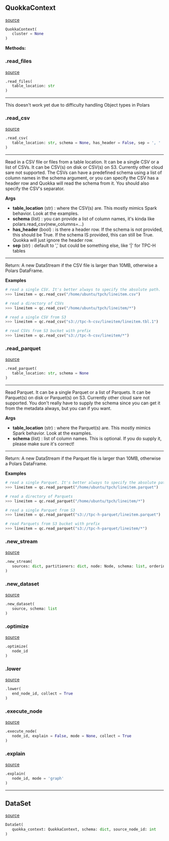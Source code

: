 #


## QuokkaContext
[source](https://github.com/blob/master/df.py/#L9)
```python 
QuokkaContext(
   cluster = None
)
```




**Methods:**


### .read_files
[source](https://github.com/blob/master/df.py/#L15)
```python
.read_files(
   table_location: str
)
```

---
This doesn't work yet due to difficulty handling Object types in Polars

### .read_csv
[source](https://github.com/blob/master/df.py/#L66)
```python
.read_csv(
   table_location: str, schema = None, has_header = False, sep = ', '
)
```

---
Read in a CSV file or files from a table location. It can be a single CSV or a list of CSVs. It can be CSV(s) on disk
or CSV(s) on S3. Currently other cloud sare not supported. The CSVs can have a predefined schema using a list of 
column names in the schema argument, or you can specify the CSV has a header row and Quokka will read the schema 
from it. You should also specify the CSV's separator. 


**Args**

* **table_location** (str) : where the CSV(s) are. This mostly mimics Spark behavior. Look at the examples.
* **schema** (list) : you can provide a list of column names, it's kinda like polars.read_csv(new_columns=...)
* **has_header** (bool) : is there a header row. If the schema is not provided, this should be True. If the schema IS provided, 
    this can still be True. Quokka will just ignore the header row.
* **sep** (str) : default to ',' but could be something else, like '|' for TPC-H tables

---
Return:
    A new DataStream if the CSV file is larger than 10MB, otherwise a Polars DataFrame. 


**Examples**

~~~python
# read a single CSV. It's better always to specify the absolute path.
>>> lineitem = qc.read_csv("/home/ubuntu/tpch/lineitem.csv")

# read a directory of CSVs 
>>> lineitem = qc.read_csv("/home/ubuntu/tpch/lineitem/*")

# read a single CSV from S3
>>> lineitem = qc.read_csv("s3://tpc-h-csv/lineitem/lineitem.tbl.1")

# read CSVs from S3 bucket with prefix
>>> lineitem = qc.read_csv("s3://tpc-h-csv/lineitem/*")
~~~

### .read_parquet
[source](https://github.com/blob/master/df.py/#L209)
```python
.read_parquet(
   table_location: str, schema = None
)
```

---
Read Parquet. It can be a single Parquet or a list of Parquets. It can be Parquet(s) on disk
or Parquet(s) on S3. Currently other cloud sare not supported. You don't really have to supply the schema
since you can get it from the metadata always, but you can if you want.


**Args**

* **table_location** (str) : where the Parquet(s) are. This mostly mimics Spark behavior. Look at the examples.
* **schema** (list) : list of column names. This is optional. If you do supply it, please make sure it's correct!

---
Return:
    A new DataStream if the Parquet file is larger than 10MB, otherwise a Polars DataFrame. 


**Examples**

~~~python
# read a single Parquet. It's better always to specify the absolute path.
>>> lineitem = qc.read_parquet("/home/ubuntu/tpch/lineitem.parquet")

# read a directory of Parquets 
>>> lineitem = qc.read_parquet("/home/ubuntu/tpch/lineitem/*")

# read a single Parquet from S3
>>> lineitem = qc.read_parquet("s3://tpc-h-parquet/lineitem.parquet")

# read Parquets from S3 bucket with prefix
>>> lineitem = qc.read_parquet("s3://tpc-h-parquet/lineitem/*")
~~~

### .new_stream
[source](https://github.com/blob/master/df.py/#L340)
```python
.new_stream(
   sources: dict, partitioners: dict, node: Node, schema: list, ordering = None
)
```


### .new_dataset
[source](https://github.com/blob/master/df.py/#L356)
```python
.new_dataset(
   source, schema: list
)
```


### .optimize
[source](https://github.com/blob/master/df.py/#L361)
```python
.optimize(
   node_id
)
```


### .lower
[source](https://github.com/blob/master/df.py/#L379)
```python
.lower(
   end_node_id, collect = True
)
```


### .execute_node
[source](https://github.com/blob/master/df.py/#L439)
```python
.execute_node(
   node_id, explain = False, mode = None, collect = True
)
```


### .explain
[source](https://github.com/blob/master/df.py/#L478)
```python
.explain(
   node_id, mode = 'graph'
)
```


----


## DataSet
[source](https://github.com/blob/master/df.py/#L764)
```python 
DataSet(
   quokka_context: QuokkaContext, schema: dict, source_node_id: int
)
```


